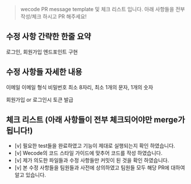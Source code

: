 >wecode PR message template 및 체크 리스트 입니다. 
아래 사항들을 전부 작성/체크 하시고 PR 해주세요!

## 수정 사항 간략한 한줄 요약
로그인, 회원가입 엔드포인트 구현      
         
		 
## 수정 사항들 자세한 내용

이메일 이메일 형식
비밀번호 최소 8자리, 최소 1개의 문자, 1개의 숫자

회원가입 or 로그인시 토큰 발급



## 체크 리스트 (아래 사항들이 전부 체크되어야만 merge가 됩니다!)
- [v] 필요한 test들을 완료하였고 기능이 제대로 실행되는지 확인 하였습니다.
- [v] Wecode의 코드 스타일 가이드에 맞추어 코드를 작성 하였습니다.
- [v] 제가 의도한 파일들과 수정 사항들만 커밋이 된 것을 확인 하였습니다.
- [v] 본 수정 사항들을 팀원들과 사전에 상의하였고 팀원들 모두 해당 PR에 대하여 알고 있습니다.
